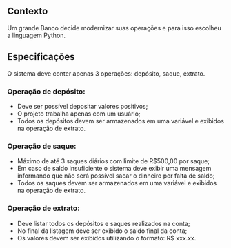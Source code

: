 ## Contexto

Um grande Banco decide modernizar suas operações e para isso escolheu a linguagem Python.

## Especificações

O sistema deve conter apenas 3 operações: depósito, saque, extrato.

### Operação de depósito:

- Deve ser possível depositar valores positivos;
- O projeto trabalha apenas com um usuário;
- Todos os depósitos devem ser armazenados em uma variável e exibidos na operação de extrato.

### Operação de saque:

- Máximo de até 3 saques diários com limite de R$500,00 por saque;
- Em caso de saldo insuficiente o sistema deve exibir uma mensagem informando que não será possível sacar o dinheiro por falta de saldo;
- Todos os saques devem ser armazenados em uma variável e exibidos na operação de extrato.

### Operação de extrato:

- Deve listar todos os depósitos e saques realizados na conta;
- No final da listagem deve ser exibido o saldo final da conta;
- Os valores devem ser exibidos utilizando o formato: R$ xxx.xx.
